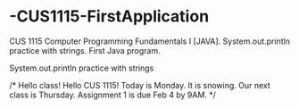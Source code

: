 # -CUS1115-FirstApplication
CUS 1115 Computer Programming Fundamentals I [JAVA]. System.out.println practice with strings. First Java program.

System.out.println practice with strings

/*
Hello class! Hello CUS 1115!
Today is Monday. It is snowing.
Our next class is Thursday. Assignment 1 is due Feb 4 by 9AM.
 */
 
